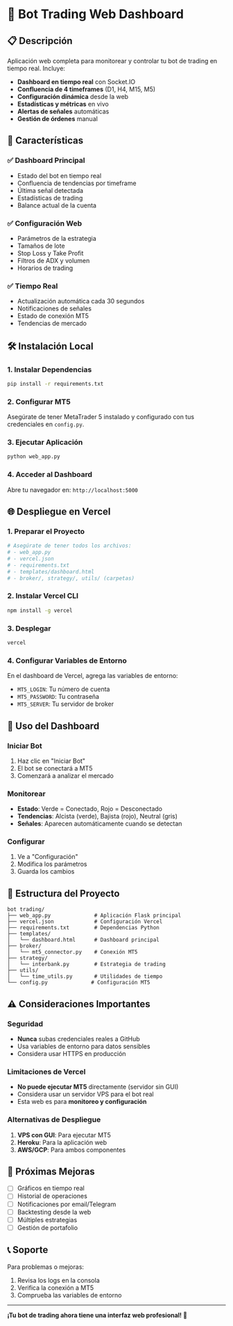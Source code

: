 # 🤖 Bot Trading Web Dashboard

## 📋 Descripción

Aplicación web completa para monitorear y controlar tu bot de trading en tiempo real. Incluye:

- **Dashboard en tiempo real** con Socket.IO
- **Confluencia de 4 timeframes** (D1, H4, M15, M5)
- **Configuración dinámica** desde la web
- **Estadísticas y métricas** en vivo
- **Alertas de señales** automáticas
- **Gestión de órdenes** manual

## 🚀 Características

### ✅ Dashboard Principal
- Estado del bot en tiempo real
- Confluencia de tendencias por timeframe
- Última señal detectada
- Estadísticas de trading
- Balance actual de la cuenta

### ✅ Configuración Web
- Parámetros de la estrategia
- Tamaños de lote
- Stop Loss y Take Profit
- Filtros de ADX y volumen
- Horarios de trading

### ✅ Tiempo Real
- Actualización automática cada 30 segundos
- Notificaciones de señales
- Estado de conexión MT5
- Tendencias de mercado

## 🛠️ Instalación Local

### 1. Instalar Dependencias
```bash
pip install -r requirements.txt
```

### 2. Configurar MT5
Asegúrate de tener MetaTrader 5 instalado y configurado con tus credenciales en `config.py`.

### 3. Ejecutar Aplicación
```bash
python web_app.py
```

### 4. Acceder al Dashboard
Abre tu navegador en: `http://localhost:5000`

## 🌐 Despliegue en Vercel

### 1. Preparar el Proyecto
```bash
# Asegúrate de tener todos los archivos:
# - web_app.py
# - vercel.json
# - requirements.txt
# - templates/dashboard.html
# - broker/, strategy/, utils/ (carpetas)
```

### 2. Instalar Vercel CLI
```bash
npm install -g vercel
```

### 3. Desplegar
```bash
vercel
```

### 4. Configurar Variables de Entorno
En el dashboard de Vercel, agrega las variables de entorno:
- `MT5_LOGIN`: Tu número de cuenta
- `MT5_PASSWORD`: Tu contraseña
- `MT5_SERVER`: Tu servidor de broker

## 📱 Uso del Dashboard

### Iniciar Bot
1. Haz clic en "Iniciar Bot"
2. El bot se conectará a MT5
3. Comenzará a analizar el mercado

### Monitorear
- **Estado**: Verde = Conectado, Rojo = Desconectado
- **Tendencias**: Alcista (verde), Bajista (rojo), Neutral (gris)
- **Señales**: Aparecen automáticamente cuando se detectan

### Configurar
1. Ve a "Configuración"
2. Modifica los parámetros
3. Guarda los cambios

## 🔧 Estructura del Proyecto

```
bot trading/
├── web_app.py              # Aplicación Flask principal
├── vercel.json             # Configuración Vercel
├── requirements.txt        # Dependencias Python
├── templates/
│   └── dashboard.html      # Dashboard principal
├── broker/
│   └── mt5_connector.py    # Conexión MT5
├── strategy/
│   └── interbank.py        # Estrategia de trading
├── utils/
│   └── time_utils.py       # Utilidades de tiempo
└── config.py              # Configuración MT5
```

## ⚠️ Consideraciones Importantes

### Seguridad
- **Nunca** subas credenciales reales a GitHub
- Usa variables de entorno para datos sensibles
- Considera usar HTTPS en producción

### Limitaciones de Vercel
- **No puede ejecutar MT5** directamente (servidor sin GUI)
- Considera usar un servidor VPS para el bot real
- Esta web es para **monitoreo y configuración**

### Alternativas de Despliegue
1. **VPS con GUI**: Para ejecutar MT5
2. **Heroku**: Para la aplicación web
3. **AWS/GCP**: Para ambos componentes

## 🎯 Próximas Mejoras

- [ ] Gráficos en tiempo real
- [ ] Historial de operaciones
- [ ] Notificaciones por email/Telegram
- [ ] Backtesting desde la web
- [ ] Múltiples estrategias
- [ ] Gestión de portafolio

## 📞 Soporte

Para problemas o mejoras:
1. Revisa los logs en la consola
2. Verifica la conexión a MT5
3. Comprueba las variables de entorno

---

**¡Tu bot de trading ahora tiene una interfaz web profesional! 🚀**
